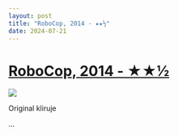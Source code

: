 ```yaml
---
layout: post
title: "RoboCop, 2014 - ★★½"
date: 2024-07-21
---
```


# [RoboCop, 2014 - ★★½](https://letterboxd.com/pavlesap/film/robocop-2014/1/)

<p><img src="https://a.ltrbxd.com/resized/film-poster/7/9/9/8/2/79982-robocop-0-600-0-900-crop.jpg?v=a614bd1403" /></p> <p>Original kliruje</p>...
